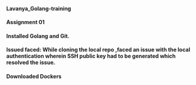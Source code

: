 
#### Lavanya_Golang-training
#### Assignment 01 
#### Installed Golang and Git. 
#### Issued faced: While cloning the local repo ,faced an issue with the local authentication wherein SSH public key had to be generated which resolved the issue.
#### Downloaded Dockers